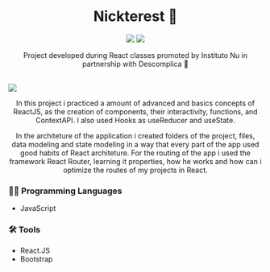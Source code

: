 <h1 align=center>Nickterest 🤳</h1>
<div align=center><img src="https://img.shields.io/badge/react-%2320232a.svg?style=for-the-badge&logo=react&logoColor=%2361DAFB"> <img src="https://img.shields.io/badge/bootstrap-%23563D7C.svg?style=for-the-badge&logo=bootstrap&logoColor=white"></div>
<p align=center>Project developed during React classes promoted by Instituto Nu in partnership with Descomplica 💜</p></br>
<img src='https://github.com/itsmenicky/Nickterest/blob/main/video/nickterest.gif'></br>

<p align=center>In this project i practiced a amount of advanced and basics concepts of ReactJS, as the creation of components, their interactivity, functions, and ContextAPI. I also used Hooks as useReducer and useState.</p>

<p align=center>In the architeture of the application i created folders of the project, files, data modeling and state modeling in a way that every part of the app used good habits of React architeture. For the routing of the app i used the framework React Router, learning it properties, how he works and how can i optimize the routes of my projects in React.</p>

### 👨‍💻 Programming Languages

- JavaScript

### 🛠️ Tools

- React.JS
- Bootstrap
